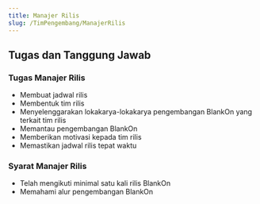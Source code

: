 ```yaml
---
title: Manajer Rilis
slug: /TimPengembang/ManajerRilis
---
```


## Tugas dan Tanggung Jawab

### Tugas Manajer Rilis
* Membuat jadwal rilis
* Membentuk tim rilis
* Menyelenggarakan lokakarya-lokakarya pengembangan BlankOn yang terkait tim rilis
* Memantau pengembangan BlankOn
* Memberikan motivasi kepada tim rilis
* Memastikan jadwal rilis tepat waktu

### Syarat Manajer Rilis
* Telah mengikuti minimal satu kali rilis BlankOn
* Memahami alur pengembangan BlankOn
